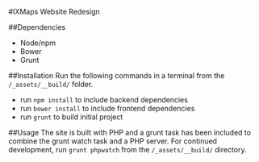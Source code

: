 #IXMaps Website Redesign

##Dependencies
- Node/npm
- Bower
- Grunt

##Installation
Run the following commands in a terminal from the `/_assets/__build/` folder.
- run `npm install` to include backend dependencies
- run `bower install` to include frontend dependencies
- run `grunt` to build initial project

##Usage
The site is built with PHP and a grunt task has been included to combine the grunt watch task and a PHP server. For continued development, run `grunt phpwatch` from the `/_assets/__build/` directory.